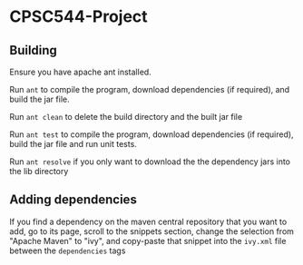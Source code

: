# CPSC544-Project

## Building

Ensure you have apache ant installed.

Run `ant` to compile the program, download dependencies (if required), and build the jar file.

Run `ant clean` to delete the build directory and the built jar file

Run `ant test` to compile the program, download dependencies (if required), build the jar file and run unit tests.

Run `ant resolve` if you only want to download the the dependency jars into the lib directory

## Adding dependencies

If you find a dependency on the maven central repository that you want to add, go to its page, scroll to the snippets section, change the selection from "Apache Maven" to "ivy", and copy-paste that snippet into the `ivy.xml` file between the `dependencies` tags
